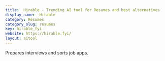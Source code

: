 ```yaml
---
title:  Hirable - Trending AI tool for Resumes and best alternatives
display_name:  Hirable
category: Resumes
category_slug: resumes
key: hirable_fyi
website: https://hirable.fyi/
layout: aitool
---
```


Prepares interviews and sorts job apps.
